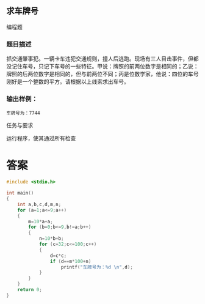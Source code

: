 ## 求车牌号

编程题

### 题目描述

抓交通肇事犯。一辆卡车违犯交通规则，撞人后逃跑。现场有三人目击事件，但都没记住车号，只记下车号的一些特征。甲说：牌照的前两位数字是相同的；乙说：牌照的后两位数字是相同的，但与前两位不同；丙是位数学家，他说：四位的车号刚好是一个整数的平方。请根据以上线索求出车号。

### 输出样例：

```
车牌号为：7744
```

任务与要求

运行程序，使其通过所有检查

# 答案
```c
#include <stdio.h>

int main()
{
    int a,b,c,d,m,n;
    for (a=1;a<=9;a++)
    {
        m=10*a+a;
        for (b=0;b<=9,b!=a;b++)
        {
            n=10*b+b;
            for (c=32;c<=100;c++)
            {
                d=c*c;
                if (d==m*100+n)
                    printf("车牌号为：%d \n",d);
            }
        }
    }
    return 0;
}
```